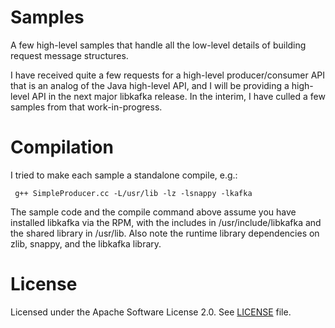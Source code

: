 Samples
=======

A few high-level samples that handle all the low-level details of building request message structures.

I have received quite a few requests for a high-level producer/consumer API that is an analog of the Java high-level API, and I will be providing a high-level API in the next major libkafka release. In the interim, I have culled a few samples from that work-in-progress.

Compilation
=======
I tried to make each sample a standalone compile, e.g.:

     g++ SimpleProducer.cc -L/usr/lib -lz -lsnappy -lkafka

The sample code and the compile command above assume you have installed libkafka via the RPM, with the includes in /usr/include/libkafka and the shared library in /usr/lib. Also note the runtime library dependencies on zlib, snappy, and the libkafka library.

License
============
Licensed under the Apache Software License 2.0. See <a href="https://github.com/adobe-research/libkafka/LICENSE">LICENSE</a></a> file.
